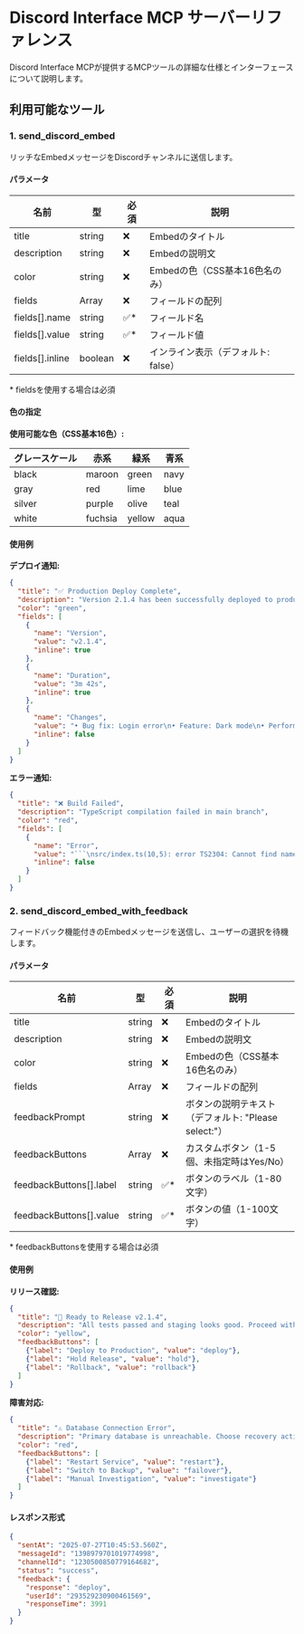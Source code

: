 # Discord Interface MCP サーバーリファレンス

Discord Interface MCPが提供するMCPツールの詳細な仕様とインターフェースについて説明します。

## 利用可能なツール

### 1. send_discord_embed

リッチなEmbedメッセージをDiscordチャンネルに送信します。

#### パラメータ

| 名前            | 型               | 必須 | 説明                                 |
| --------------- | ---------------- | ---- | ------------------------------------ |
| title           | string           | ❌    | Embedのタイトル                         |
| description     | string           | ❌    | Embedの説明文                          |
| color           | string           | ❌    | Embedの色（CSS基本16色名のみ）       |
| fields          | Array            | ❌    | フィールドの配列                      |
| fields[].name   | string           | ✅*   | フィールド名                          |
| fields[].value  | string           | ✅*   | フィールド値                          |
| fields[].inline | boolean          | ❌    | インライン表示（デフォルト: false）  |

\* fieldsを使用する場合は必須

#### 色の指定

**使用可能な色（CSS基本16色）:**

| グレースケール | 赤系 | 緑系 | 青系 |
|---|---|---|---|
| black | maroon | green | navy |
| gray | red | lime | blue |
| silver | purple | olive | teal |
| white | fuchsia | yellow | aqua |

#### 使用例

**デプロイ通知:**
```json
{
  "title": "✅ Production Deploy Complete",
  "description": "Version 2.1.4 has been successfully deployed to production.",
  "color": "green",
  "fields": [
    {
      "name": "Version",
      "value": "v2.1.4",
      "inline": true
    },
    {
      "name": "Duration",
      "value": "3m 42s",
      "inline": true
    },
    {
      "name": "Changes",
      "value": "• Bug fix: Login error\n• Feature: Dark mode\n• Performance improvements",
      "inline": false
    }
  ]
}
```

**エラー通知:**
```json
{
  "title": "❌ Build Failed",
  "description": "TypeScript compilation failed in main branch",
  "color": "red",
  "fields": [
    {
      "name": "Error",
      "value": "```\nsrc/index.ts(10,5): error TS2304: Cannot find name 'foo'.\n```",
      "inline": false
    }
  ]
}
```

### 2. send_discord_embed_with_feedback

フィードバック機能付きのEmbedメッセージを送信し、ユーザーの選択を待機します。

#### パラメータ

| 名前                    | 型               | 必須 | 説明                                                 |
| ----------------------- | ---------------- | ---- | ---------------------------------------------------- |
| title                   | string           | ❌    | Embedのタイトル                                      |
| description             | string           | ❌    | Embedの説明文                                        |
| color                   | string           | ❌    | Embedの色（CSS基本16色名のみ）                      |
| fields                  | Array            | ❌    | フィールドの配列                                     |
| feedbackPrompt          | string           | ❌    | ボタンの説明テキスト（デフォルト: "Please select:"） |
| feedbackButtons         | Array            | ❌    | カスタムボタン（1-5個、未指定時はYes/No）            |
| feedbackButtons[].label | string           | ✅*   | ボタンのラベル（1-80文字）                           |
| feedbackButtons[].value | string           | ✅*   | ボタンの値（1-100文字）                              |

\* feedbackButtonsを使用する場合は必須

#### 使用例

**リリース確認:**
```json
{
  "title": "🚀 Ready to Release v2.1.4",
  "description": "All tests passed and staging looks good. Proceed with production release?",
  "color": "yellow",
  "feedbackButtons": [
    {"label": "Deploy to Production", "value": "deploy"},
    {"label": "Hold Release", "value": "hold"},
    {"label": "Rollback", "value": "rollback"}
  ]
}
```

**障害対応:**
```json
{
  "title": "⚠️ Database Connection Error",
  "description": "Primary database is unreachable. Choose recovery action:",
  "color": "red",
  "feedbackButtons": [
    {"label": "Restart Service", "value": "restart"},
    {"label": "Switch to Backup", "value": "failover"},
    {"label": "Manual Investigation", "value": "investigate"}
  ]
}
```

#### レスポンス形式

```json
{
  "sentAt": "2025-07-27T10:45:53.560Z",
  "messageId": "1398979701019774998",
  "channelId": "1230500850779164682",
  "status": "success",
  "feedback": {
    "response": "deploy",
    "userId": "293529230900461569",
    "responseTime": 3991
  }
}
```
